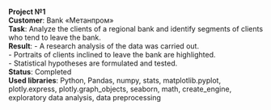 <b>Project №1</b>
<br><b>Customer</b>: Bank «Метанпром»
<br><b>Task</b>: Analyze the clients of a regional bank and identify segments of clients who tend to leave the bank.
<br><b>Result</b>: - A research analysis of the data was carried out. 
<br>        - Portraits of clients inclined to leave the bank are highlighted. 
<br>        - Statistical hypotheses are formulated and tested.
<br><b>Status</b>: Completed
<br><b>Used libraries</b>: Python, Pandas, numpy, stats, matplotlib.pyplot, plotly.express, plotly.graph_objects, seaborn, math, create_engine,  exploratory data analysis, data preprocessing
